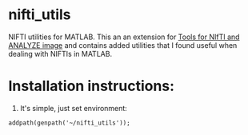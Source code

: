 # nifti_utils
NIFTI utilities for MATLAB. This an an extension for [Tools for NIfTI and ANALYZE image](https://www.mathworks.com/matlabcentral/fileexchange/8797-tools-for-nifti-and-analyze-image) and contains added utilities that I found useful when dealing with NIFTIs in MATLAB. 

# Installation instructions:
1) It's simple, just set environment:
```
addpath(genpath('~/nifti_utils'));
```


